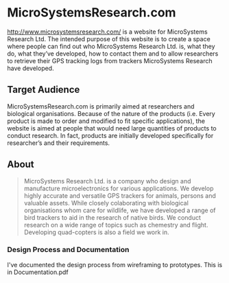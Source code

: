 # MicroSystemsResearch.com

http://www.microsystemsresearch.com/ is a website for MicroSystems Research Ltd. The intended purpose of this website is to create a space where people can find out who MicroSystems Research Ltd. is, what they do, what they’ve developed, how to contact them and to allow researchers to retrieve their GPS tracking logs from trackers MicroSystems Research have developed.

## Target Audience

MicroSystemsResearch.com is primarily aimed at researchers and biological organisations. Because of the nature of the products (i.e. Every product is made to order and modified to fit specific applications), the website is aimed at people that would need large quantities of products to conduct research. In fact, products are initially developed specifically for researcher’s and their requirements.

## About

> MicroSystems Research Ltd. is a company who design and manufacture microelectronics for various applications. We develop highly accurate and versatile GPS trackers for animals, persons and valuable assets. While closely colaborating with biological organisations whom care for wildlife, we have developed a range of bird trackers to aid in the research of native birds. We conduct research on a wide range of topics such as chemestry and flight. Developing quad-copters is also a field we work in.

### Design Process and Documentation

I've documented the design process from wireframing to prototypes. This is in Documentation.pdf